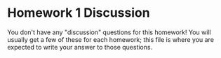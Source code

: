 # Homework 1 Discussion

You don't have any "discussion" questions for this homework! You will usually get a few of these for each homework; this file is where you are expected to write your answer to those questions.
